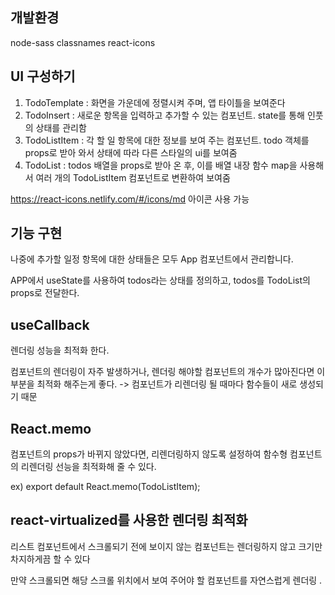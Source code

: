 ## 개발환경

node-sass classnames react-icons

## UI 구성하기

1. TodoTemplate : 화면을 가운데에 정렬시켜 주며, 앱 타이틀을 보여준다 
2. TodoInsert : 새로운 항목을 입력하고 추가할 수 있는 컴포넌트. state를 통해 인풋의 상태를 관리함
3. TodoListItem : 각 할 일 항목에 대한 정보를 보여 주는 컴포넌트. todo 객체를 props로 받아 와서 상태에 따라 다른 스타일의 ui를 보여줌
4. TodoList : todos 배열을 props로 받아 온 후, 이를 배열 내장 함수 map을 사용해서 여러 개의 TodoListItem 컴포넌트로 변환하여 보여줌


https://react-icons.netlify.com/#/icons/md  아이콘 사용 가능

## 기능 구현

나중에 추가할 일정 항목에 대한 상태들은 모두 App 컴포넌트에서 관리합니다.

APP에서 useState를 사용하여 todos라는 상태를 정의하고, todos를 TodoList의 props로 전달한다.

## useCallback

렌더링 성능을 최적화 한다.

컴포넌트의 렌더링이 자주 발생하거나, 렌더링 해야할 컴포넌트의 개수가 많아진다면 이 부분을 최적화 해주는게 좋다. -> 컴포넌트가 리렌더링 될 때마다 함수들이 새로 생성되기 때문

## React.memo

컴포넌트의 props가 바뀌지 않았다면, 리렌더링하지 않도록 설정하여 함수형 컴포넌트의 리렌더링 선능을 최적화해 줄 수 있다.

ex) export default React.memo(TodoListItem);

## react-virtualized를 사용한 렌더링 최적화

리스트 컴포넌트에서 스크롤되기 전에 보이지 않는 컴포넌트는 렌더링하지 않고 크기만 차지하게끔 할 수 있다

만약 스크롤되면 해당 스크롤 위치에서 보여 주어야 할 컴포넌트를 자연스럽게 렌더링 .